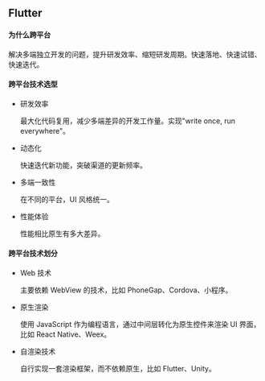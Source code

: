 ## Flutter

#### 为什么跨平台

解决多端独立开发的问题，提升研发效率、缩短研发周期。快速落地、快速试错、快速迭代。

#### 跨平台技术选型

- 研发效率

  最大化代码复用，减少多端差异的开发工作量。实现"write once, run everywhere"。

- 动态化

  快速迭代新功能，突破渠道的更新频率。

- 多端一致性

  在不同的平台，UI 风格统一。

- 性能体验

  性能相比原生有多大差异。

#### 跨平台技术划分

- Web 技术

  主要依赖 WebView 的技术，比如 PhoneGap、Cordova、小程序。

- 原生渲染

  使用 JavaScript 作为编程语言，通过中间层转化为原生控件来渲染 UI 界面，比如 React Native、Weex。

- 自渲染技术

  自行实现一套渲染框架，而不依赖原生，比如 Flutter、Unity。